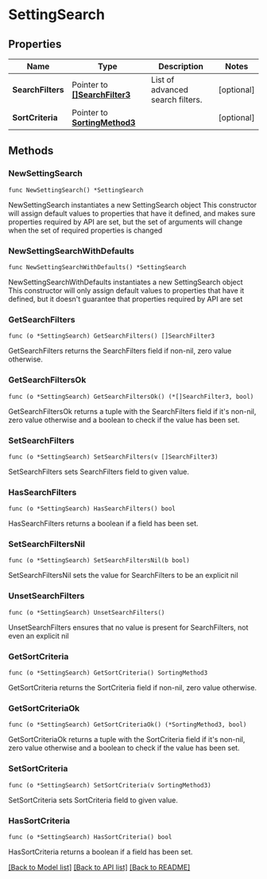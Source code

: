 # SettingSearch

## Properties

Name | Type | Description | Notes
------------ | ------------- | ------------- | -------------
**SearchFilters** | Pointer to [**[]SearchFilter3**](SearchFilter3.md) | List of advanced search filters. | [optional] 
**SortCriteria** | Pointer to [**SortingMethod3**](SortingMethod3.md) |  | [optional] 

## Methods

### NewSettingSearch

`func NewSettingSearch() *SettingSearch`

NewSettingSearch instantiates a new SettingSearch object
This constructor will assign default values to properties that have it defined,
and makes sure properties required by API are set, but the set of arguments
will change when the set of required properties is changed

### NewSettingSearchWithDefaults

`func NewSettingSearchWithDefaults() *SettingSearch`

NewSettingSearchWithDefaults instantiates a new SettingSearch object
This constructor will only assign default values to properties that have it defined,
but it doesn't guarantee that properties required by API are set

### GetSearchFilters

`func (o *SettingSearch) GetSearchFilters() []SearchFilter3`

GetSearchFilters returns the SearchFilters field if non-nil, zero value otherwise.

### GetSearchFiltersOk

`func (o *SettingSearch) GetSearchFiltersOk() (*[]SearchFilter3, bool)`

GetSearchFiltersOk returns a tuple with the SearchFilters field if it's non-nil, zero value otherwise
and a boolean to check if the value has been set.

### SetSearchFilters

`func (o *SettingSearch) SetSearchFilters(v []SearchFilter3)`

SetSearchFilters sets SearchFilters field to given value.

### HasSearchFilters

`func (o *SettingSearch) HasSearchFilters() bool`

HasSearchFilters returns a boolean if a field has been set.

### SetSearchFiltersNil

`func (o *SettingSearch) SetSearchFiltersNil(b bool)`

 SetSearchFiltersNil sets the value for SearchFilters to be an explicit nil

### UnsetSearchFilters
`func (o *SettingSearch) UnsetSearchFilters()`

UnsetSearchFilters ensures that no value is present for SearchFilters, not even an explicit nil
### GetSortCriteria

`func (o *SettingSearch) GetSortCriteria() SortingMethod3`

GetSortCriteria returns the SortCriteria field if non-nil, zero value otherwise.

### GetSortCriteriaOk

`func (o *SettingSearch) GetSortCriteriaOk() (*SortingMethod3, bool)`

GetSortCriteriaOk returns a tuple with the SortCriteria field if it's non-nil, zero value otherwise
and a boolean to check if the value has been set.

### SetSortCriteria

`func (o *SettingSearch) SetSortCriteria(v SortingMethod3)`

SetSortCriteria sets SortCriteria field to given value.

### HasSortCriteria

`func (o *SettingSearch) HasSortCriteria() bool`

HasSortCriteria returns a boolean if a field has been set.


[[Back to Model list]](../README.md#documentation-for-models) [[Back to API list]](../README.md#documentation-for-api-endpoints) [[Back to README]](../README.md)


